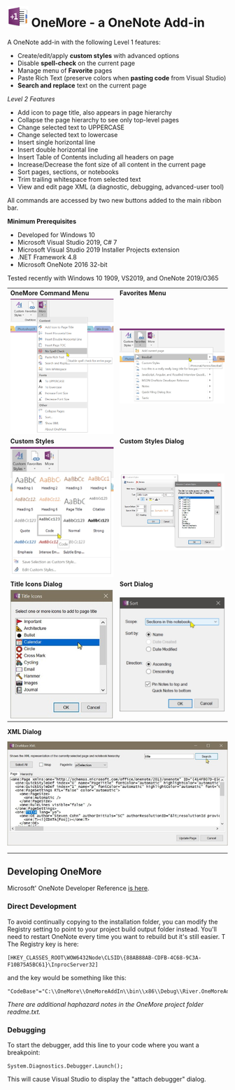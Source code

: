 ﻿# ![logo](Screenshots/Logo.jpg "logo") OneMore - a OneNote Add-in

A OneNote add-in with the following Level 1 features:

* Create/edit/apply **custom styles** with advanced options
* Disable **spell-check** on the current page
* Manage menu of **Favorite** pages
* Paste Rich Text (preserve colors when **pasting code** from Visual Studio)
* **Search and replace** text on the current page

*Level 2 Features*

* Add icon to page title, also appears in page hierarchy
* Collapse the page hierarchy to see only top-level pages
* Change selected text to UPPERCASE
* Change selected text to lowercase
* Insert single horizontal line
* Insert double horizontal line
* Insert Table of Contents including all headers on page
* Increase/Decrease the font size of all content in the current page
* Sort pages, sections, or notebooks
* Trim trailing whitespace from selected text
* View and edit page XML (a diagnostic, debugging, advanced-user tool)


All commands are accessed by two new buttons added to the main ribbon bar.

**Minimum Prerequisites**

* Developed for Windows 10
* Microsoft Visual Studio 2019, C# 7
* Microsoft Visual Studio 2019 Installer Projects extension
* .NET Framework 4.8
* Microsoft OneNote 2016 32-bit

Tested recently with Windows 10 1909, VS2019, and OneNote 2019/O365

|                                                        |                                                      |
| ------------------------------------------------------ | ---------------------------------------------------- |
| **OneMore Command Menu**                               | **Favorites Menu**                                   |
| ![Command Menu](Screenshots/MoreMenu.png)              | ![Favorites Menu](Screenshots/FavoritesMenu.png)     | 
| **Custom Styles**                                      | **Custom Styles Dialog**                             |
| ![Styles](Screenshots/CustomStyles.png)                | ![Styles Dialog](Screenshots/CustomStylesDialog.png) |
| **Title Icons Dialog**                                 | **Sort Dialog**                                      |
| ![Title Icon Dialog](Screenshots/TItleIconsDialog.png) | ![Sort Dialog](Screenshots/SortDialog.png)           |

**XML Dialog**

![XML Dialog](Screenshots/XmlDialog.jpg)

---

## Developing OneMore

Microsoft' OneNote Developer Reference 
[is here](https://docs.microsoft.com/en-us/office/client-developer/onenote/onenote-developer-reference).

### Direct Development

To avoid continually copying to the installation folder, you can modify the Registry setting to point to your project build output folder instead. You'll
need to restart OneNote every time you want to rebuild but it's still easier. T
The Registry key is here:

    [HKEY_CLASSES_ROOT\WOW6432Node\CLSID\{88AB88AB-CDFB-4C68-9C3A-F10B75A5BC61}\InprocServer32]

and the key would be something like this:

	"CodeBase"="C:\\OneMore\\OneMoreAddIn\\bin\\x86\\Debug\\River.OneMoreAddIn.dll"

*There are additional haphazard notes in the OneMore project folder readme.txt.*


### Debugging

To start the debugger, add this line to your code where you want a breakpoint:

    System.Diagnostics.Debugger.Launch();

This will cause Visual Studio to display the "attach debugger" dialog.
